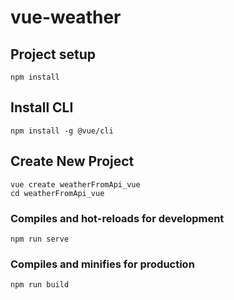 # vue-weather
## Project setup
```
npm install
```
## Install CLI
```
npm install -g @vue/cli
```
## Create New Project
```
vue create weatherFromApi_vue
cd weatherFromApi_vue
```

### Compiles and hot-reloads for development
```
npm run serve
```

### Compiles and minifies for production
```
npm run build
```


